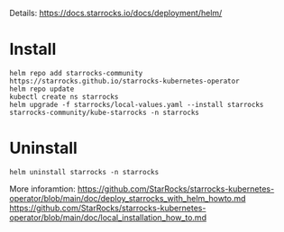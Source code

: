 Details: https://docs.starrocks.io/docs/deployment/helm/

# Install

```
helm repo add starrocks-community https://starrocks.github.io/starrocks-kubernetes-operator
helm repo update
kubectl create ns starrocks
helm upgrade -f starrocks/local-values.yaml --install starrocks starrocks-community/kube-starrocks -n starrocks
```

# Uninstall

```
helm uninstall starrocks -n starrocks
```

More inforamtion:
https://github.com/StarRocks/starrocks-kubernetes-operator/blob/main/doc/deploy_starrocks_with_helm_howto.md
https://github.com/StarRocks/starrocks-kubernetes-operator/blob/main/doc/local_installation_how_to.md